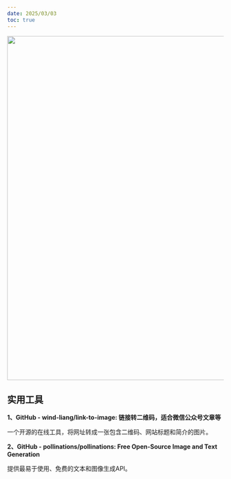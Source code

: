 ```yaml
---
date: 2025/03/03
toc: true
---
```


<img src="https://opengraph.githubassets.com/c8e3f3b1acd6f9eb6db6f4fe6ba05f0eebd423537f21e6b09f81c190845098ae/pollinations/pollinations" width="800" />

## 实用工具
**1、GitHub - wind-liang/link-to-image: 链接转二维码，适合微信公众号文章等**

一个开源的在线工具，将网址转成一张包含二维码、网站标题和简介的图片。



**2、GitHub - pollinations/pollinations: Free Open-Source Image and Text Generation**

提供最易于使用、免费的文本和图像生成API。



